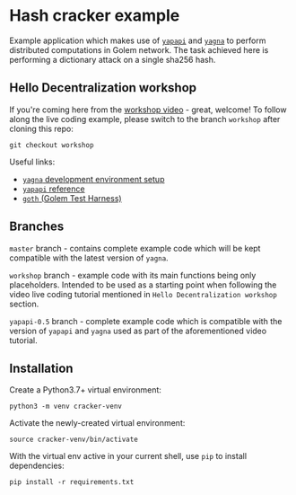 # Hash cracker example

Example application which makes use of [`yapapi`](https://github.com/golemfactory/yapapi) and [`yagna`](https://github.com/golemfactory/yagna) to perform distributed computations in Golem network.
The task achieved here is performing a dictionary attack on a single sha256 hash.

## Hello Decentralization workshop

If you're coming here from the [workshop video](https://youtu.be/gWRqu7IvYfk) - great, welcome! To follow along the live coding example, please switch to the branch `workshop` after cloning this repo:
```
git checkout workshop
```

Useful links:
- [`yagna` development environment setup](https://handbook.golem.network/requestor-tutorials/flash-tutorial-of-requestor-development)
- [`yapapi` reference](https://handbook.golem.network/yapapi/api-reference)
- [`goth` (Golem Test Harness)](https://github.com/golemfactory/goth)

## Branches
`master` branch - contains complete example code which will be kept compatible with the latest version of `yagna`.

`workshop` branch - example code with its main functions being only placeholders. Intended to be used as a starting point when following the video live coding tutorial mentioned in `Hello Decentralization workshop` section.

`yapapi-0.5` branch - complete example code which is compatible with the version of `yapapi` and `yagna` used as part of the aforementioned video tutorial.

## Installation
Create a Python3.7+ virtual environment:
```
python3 -m venv cracker-venv
```

Activate the newly-created virtual environment:
```
source cracker-venv/bin/activate
```

With the virtual env active in your current shell, use `pip` to install dependencies:
```
pip install -r requirements.txt
```
